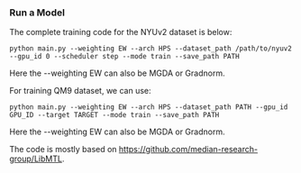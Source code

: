 ### Run a Model

The complete training code for the NYUv2 dataset is below:

```shell
python main.py --weighting EW --arch HPS --dataset_path /path/to/nyuv2 --gpu_id 0 --scheduler step --mode train --save_path PATH
```

Here the --weighting EW can also be MGDA or Gradnorm.

For training QM9 dataset, we can use:


```shell
python main.py --weighting EW --arch HPS --dataset_path PATH --gpu_id GPU_ID --target TARGET --mode train --save_path PATH
```
Here the --weighting EW can also be MGDA or Gradnorm.

The code is mostly based on https://github.com/median-research-group/LibMTL.
